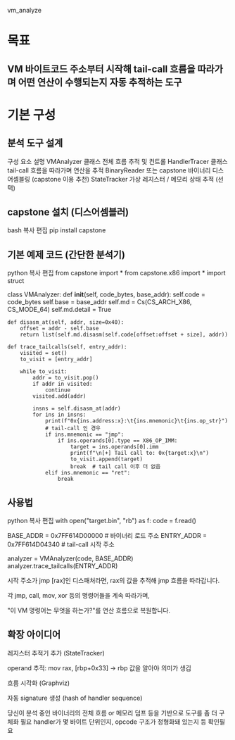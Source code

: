 vm_analyze

# 목표
## VM 바이트코드 주소부터 시작해 tail-call 흐름을 따라가며 어떤 연산이 수행되는지 자동 추적하는 도구

# 기본 구성
## 분석 도구 설계
구성 요소	설명
VMAnalyzer 클래스	전체 흐름 추적 및 컨트롤
HandlerTracer 클래스	tail-call 흐름을 따라가며 연산을 추적
BinaryReader 또는 capstone	바이너리 디스어셈블링 (capstone 이용 추천)
StateTracker	가상 레지스터 / 메모리 상태 추적 (선택)

## capstone 설치 (디스어셈블러)
bash
복사
편집
pip install capstone
## 기본 예제 코드 (간단한 분석기)
python
복사
편집
from capstone import *
from capstone.x86 import *
import struct

class VMAnalyzer:
    def __init__(self, code_bytes, base_addr):
        self.code = code_bytes
        self.base = base_addr
        self.md = Cs(CS_ARCH_X86, CS_MODE_64)
        self.md.detail = True

    def disasm_at(self, addr, size=0x40):
        offset = addr - self.base
        return list(self.md.disasm(self.code[offset:offset + size], addr))

    def trace_tailcalls(self, entry_addr):
        visited = set()
        to_visit = [entry_addr]

        while to_visit:
            addr = to_visit.pop()
            if addr in visited:
                continue
            visited.add(addr)

            insns = self.disasm_at(addr)
            for ins in insns:
                print(f"0x{ins.address:x}:\t{ins.mnemonic}\t{ins.op_str}")
                # tail-call 인 경우
                if ins.mnemonic == "jmp":
                    if ins.operands[0].type == X86_OP_IMM:
                        target = ins.operands[0].imm
                        print(f"\n[+] Tail call to: 0x{target:x}\n")
                        to_visit.append(target)
                        break  # tail call 이후 더 없음
                elif ins.mnemonic == "ret":
                    break

## 사용법
python
복사
편집
with open("target.bin", "rb") as f:
    code = f.read()

BASE_ADDR = 0x7FF614D00000  # 바이너리 로드 주소
ENTRY_ADDR = 0x7FF614D04340 # tail-call 시작 주소

analyzer = VMAnalyzer(code, BASE_ADDR)
analyzer.trace_tailcalls(ENTRY_ADDR)

시작 주소가 jmp [rax]인 디스패처라면, rax의 값을 추적해 jmp 흐름을 따라갑니다.

각 jmp, call, mov, xor 등의 명령어들을 계속 따라가며,

"이 VM 명령어는 무엇을 하는가?"를 연산 흐름으로 복원합니다.

## 확장 아이디어
레지스터 추적기 추가 (StateTracker)

operand 추적: mov rax, [rbp+0x33] → rbp 값을 알아야 의미가 생김

흐름 시각화 (Graphviz)

자동 signature 생성 (hash of handler sequence)

당신이 분석 중인 바이너리의 전체 흐름 or 메모리 덤프 등을 기반으로 도구를 좀 더 구체화 필요
handler가 몇 바이트 단위인지, opcode 구조가 정형화돼 있는지 등 확인필요
